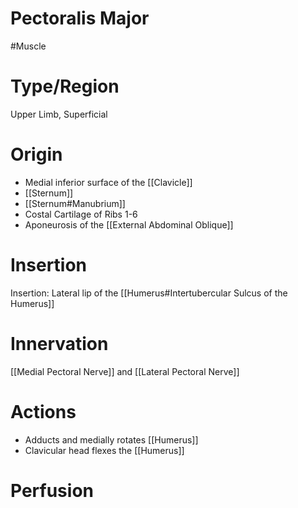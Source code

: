 # Pectoralis Major
#Muscle

# Type/Region 
Upper Limb, Superficial

# Origin
- Medial inferior surface of the [[Clavicle]]
- [[Sternum]]
- [[Sternum#Manubrium]]
- Costal Cartilage of Ribs 1-6
- Aponeurosis of the [[External Abdominal Oblique]]

# Insertion
 Insertion: Lateral lip of the [[Humerus#Intertubercular Sulcus of the Humerus]]

# Innervation
 [[Medial Pectoral Nerve]] and [[Lateral Pectoral Nerve]]


# Actions
- Adducts and medially rotates [[Humerus]]
- Clavicular head flexes the [[Humerus]]

# Perfusion


